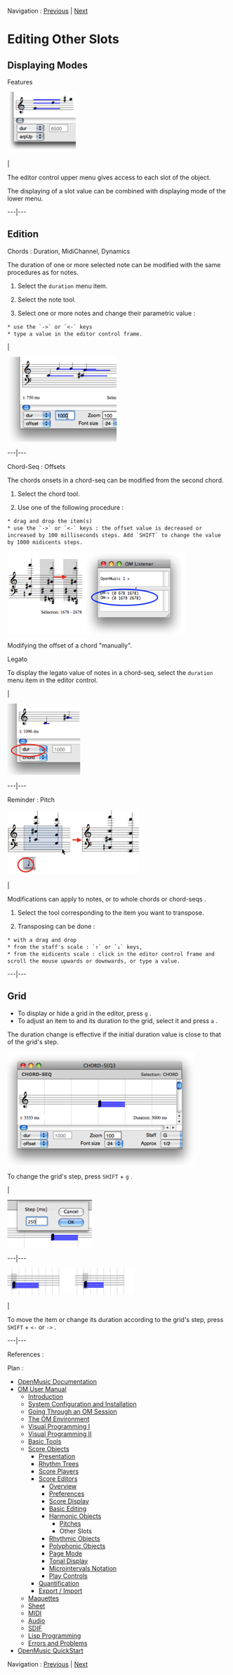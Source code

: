 
Navigation : [Previous](Editor-Pitch "page précédente\(Pitches\)")
| [Next](Editor-Rhythm "Next\(Rhythmic Objects\)")

# Editing Other Slots

## Displaying Modes

Features

![](../res/combine.png)

|

The editor control upper menu gives access to each slot of the object.

The displaying of a slot value can be combined with displaying mode of the
lower menu.  
  
---|---  
  
## Edition

Chords : Duration, MidiChannel, Dynamics

The duration of one or more selected note can be modified with the same
procedures as for notes.

  1. Select the `duration` menu item.

  2. Select the note tool.

  3. Select one or more notes and change their parametric value :

    * use the `->` or `<-` keys 
    * type a value in the editor control frame.

|

![](../res/moddur.png)  
  
---|---  
  
Chord-Seq : Offsets

The chords onsets in a  chord-seq can be modified from the second chord.

  1. Select the chord tool.

  2. Use one of the following procedure :

    * drag and drop the item(s) 
    * use the `->` or `<-` keys : the offset value is decreased or increased by 100 milliseconds steps. Add `SHIFT` to change the value by 1000 midicents steps.

![Modifying the offset of a chord "manually".](../res/movechordonset2.png)

Modifying the offset of a chord "manually".

Legato

To display the legato value of notes in a chord-seq, select the `duration`
menu item in the editor control.

|

![](../res/legato1.png)  
  
---|---  
  
Reminder : Pitch

[![](../res/transposechord3_1.png)](../res/transposechord3.png "Cliquez pour
agrandir")

|

Modifications can apply to notes, or to whole  chords or  chord-seqs .

  1. Select the tool corresponding to the item you want to transpose. 

  2. Transposing can be done : 

    * with a drag and drop
    * from the staff's scale : `↑` or `↓` keys,
    * from the midicents scale : click in the editor control frame and scroll the mouse upwards or downwards, or type a value.

  
  
---|---  
  
## Grid

  * To display or hide a grid in the editor, press `g` .
  * To adjust an item to and its duration to the grid, select it and press `a` .

The duration change is effective if the initial duration value is close to
that of the grid's step.

![](../res/grid1.png)

To change the grid's step, press `SHIFT` \+ `g` .

|

![](../res/grid2.png)  
  
---|---  
  
![](../res/durgrid.png)

|

To move the item or change its duration according to the grid's step, press
`SHIFT` \+ `<-` or `->` .  
  
---|---  
  
References :

Plan :

  * [OpenMusic Documentation](OM-Documentation)
  * [OM User Manual](OM-User-Manual)
    * [Introduction](00-Sommaire)
    * [System Configuration and Installation](Installation)
    * [Going Through an OM Session](Goingthrough)
    * [The OM Environment](Environment)
    * [Visual Programming I](BasicVisualProgramming)
    * [Visual Programming II](AdvancedVisualProgramming)
    * [Basic Tools](BasicObjects)
    * [Score Objects](ScoreObjects)
      * [Presentation](Score-Objects-Intro)
      * [Rhythm Trees](RT)
      * [Score Players](ScorePlayer)
      * [Score Editors](ScoreEditors)
        * [Overview](Editor-Overview)
        * [Preferences](Editors-Prefs)
        * [Score Display](Editor-Display)
        * [Basic Editing](Editor-Basics)
        * [Harmonic Objects](Harmonic-Obj-Editor)
          * [Pitches](Editor-Pitch)
          * Other Slots
        * [Rhythmic Objects](Editor-Rhythm)
        * [Polyphonic Objects](Poly-Multi-Editor)
        * [Page Mode](Editor-PageMode)
        * [Tonal Display](Editor-Tonality)
        * [Microintervals Notation](Editor-Microintervals)
        * [Play Controls](Editor-Play)
      * [Quantification](Quantification)
      * [Export / Import](ImportExport)
    * [Maquettes](Maquettes)
    * [Sheet](Sheet)
    * [MIDI](MIDI)
    * [Audio](Audio)
    * [SDIF](SDIF)
    * [Lisp Programming](Lisp)
    * [Errors and Problems](errors)
  * [OpenMusic QuickStart](QuickStart-Chapters)

Navigation : [Previous](Editor-Pitch "page précédente\(Pitches\)")
| [Next](Editor-Rhythm "Next\(Rhythmic Objects\)")

